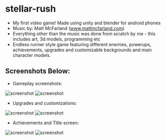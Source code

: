 # stellar-rush
- My first video game! Made using unity and blender for android phones
- Music by: Matt McFarland (www.mattmcfarland.com)
- Everything other than the music was done from scratch by me - this includes art, 3d models, programming etc
- Endless runner style game featuring different enemies, powerups, achievements, upgrades and customizable backgrounds and main character models.

## Screenshots Below:

- Gameplay screenshots:

![screenshot](https://i.imgur.com/girF4vV.jpg)
![screenshot](https://i.imgur.com/1PkSX6l.jpg)

- Upgrades and customizations:

![screenshot](https://i.imgur.com/kOfvi0y.jpg)
![screenshot](https://i.imgur.com/2fUtEz9.jpg)

- Achievements and Title screen:

![screenshot](https://i.imgur.com/d5Rm9Ov.jpg)
![screenshot](https://i.imgur.com/q05P2n5.jpg)
